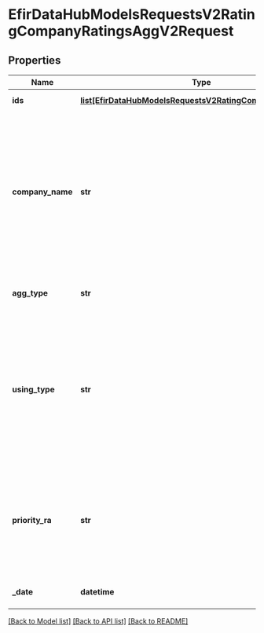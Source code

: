 # EfirDataHubModelsRequestsV2RatingCompanyRatingsAggV2Request

## Properties
Name | Type | Description | Notes
------------ | ------------- | ------------- | -------------
**ids** | [**list[EfirDataHubModelsRequestsV2RatingCompanyAggIdType]**](EfirDataHubModelsRequestsV2RatingCompanyAggIdType.md) | Список идентификаторов компаний/стран (Обязательный) | 
**company_name** | **str** | Тип наименования компании, выводимого в поле company_name. (Необязательный) Возможные значения:  \&quot;SHORTNAME_RUS\&quot;  \&quot;FULLNAME_RUS\&quot;  \&quot;SHORTNAME_ENG\&quot;  \&quot;FULLNAME_ENG\&quot;  \&quot;SHORTNAME_RUS_NRD\&quot;  \&quot;FULLNAME_RUS_NRD\&quot;  \&quot;SHORTNAME_ENG_NRD\&quot;  \&quot;FULLNAME_ENG_NRD\&quot;  \&quot;SHORTNAME_RUS_SPARK\&quot;  \&quot;FULLNAME_RUS_SPARK\&quot;  \&quot;SHORTNAME_ENG_SPARK\&quot;  \&quot;FULLNAME_ENG_SPARK\&quot; | [optional] 
**agg_type** | **str** | Идентификатор типа агрегата. (Необязательный) Допустимые значения: MIN, MAX. По умолчанию MAX. | [optional] 
**using_type** | **str** | (Необязательный, действует только на российские компании)   Вариант использования иностранных и российских рейтингов. Допустимые значения: Rus/Big3/Composite.   По умолчанию Rus – используются только российские рейтинги.   Big3 – используются только иностранные рейтинги.   Composite – при отсутствии российских рейтингов у российской компании использовать рейтинги иностранных рейтинговых агентств, но значение приводить к шкале для российских субъектов по таблице соответствия. | [optional] 
**priority_ra** | **str** | (Необязательный, действует только на российские компании)   Приоритетное российское рейтинговое агентство. Допустимые значения: AKRA/MAX.   По умолчанию AKRA – при прочих равных показываем рейтинги АКРА. RAEX показываем, только если рейтингов от АКРА нет совсем.   MAX – показываем АКРА, RAEX показываем, только если он лучше. | [optional] 
**_date** | **datetime** | (Необязательный) Дата рейтингов. Если не задано, используется текущая дата. | [optional] 

[[Back to Model list]](../README.md#documentation-for-models) [[Back to API list]](../README.md#documentation-for-api-endpoints) [[Back to README]](../README.md)

